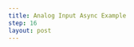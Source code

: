 ```yaml
---
title: Analog Input Async Example
step: 16
layout: post
---
```


<script src='https://gist.github.com/madhephaestus/9de9e45c75a5588c4a81.js'></script>